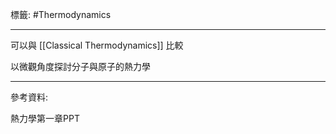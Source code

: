 標籤: #Thermodynamics 

---

可以與 [[Classical Thermodynamics]] 比較

以微觀角度探討分子與原子的熱力學

---

參考資料:

熱力學第一章PPT